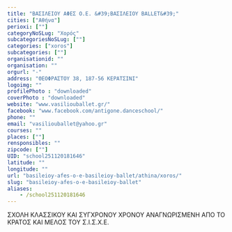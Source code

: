 ```yaml
---
title: "ΒΑΣΙΛΕΙΟΥ ΑΦΕΣ Ο.Ε. &#39;ΒΑΣΙΛΕΙΟΥ BALLET&#39;"
cities: ["Αθήνα"]
perioxi: [""]
categoryNoSLug: "Χορός"
subcategoriesNoSLug: [""]
categories: ["xoros"]
subcategories: [""]
organisationid: ""
organisation: ""
orgurl: "-"
address: "ΘΕΟΦΡΑΣΤΟΥ 38, 187-56 ΚΕΡΑΤΣΙΝΙ"
logoimg: ""
profilePhoto : "downloaded"
coverPhoto : "downloaded"
website: "www.vasiliouballet.gr/"
facebook: "www.facebook.com/antigone.danceschool/"
phone: ""
email: "vasiliouballet@yahoo.gr"
courses: ""
places: [""]
rensponsibles: ""
zipcode: [""]
UID: "school251120181646"
latitude: ""
longitude: ""
url: "basileioy-afes-o-e-basileioy-ballet/athina/xoros/"
slug: "basileioy-afes-o-e-basileioy-ballet"
aliases:
    - /school251120181646
---
```



ΣΧΟΛΗ ΚΛΑΣΣΙΚΟΥ ΚΑΙ ΣΥΓΧΡΟΝΟΥ ΧΡΟΝΟΥ ΑΝΑΓΝΩΡΙΣΜΕΝΗ ΑΠΟ ΤΟ ΚΡΑΤΟΣ ΚΑΙ ΜΕΛΟΣ ΤΟΥ Σ.Ι.Σ.Χ.Ε.

